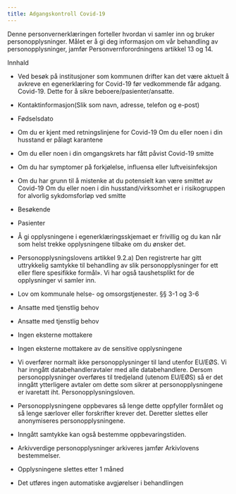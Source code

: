 ```yaml
---
title: Adgangskontroll Covid-19
---
```



  

Denne personvernerklæringen forteller hvordan vi samler inn og bruker personopplysninger. Målet er å gi deg informasjon om vår behandling av personopplysninger, jamfør Personvernforordningens artikkel 13 og 14.

  

Innhald

*   Ved besøk på institusjoner som kommunen drifter kan det være aktuelt å avkreve en egenerklæring for Covid-19 før vedkommende får adgang. Covid-19. Dette for å sikre beboere/pasienter/ansatte.  
    
*   Kontaktinformasjon(Slik som navn, adresse, telefon og e-post)  
    
*   Fødselsdato  
    
*   Om du er kjent med retningslinjene for Covid-19 Om du eller noen i din husstand er pålagt karantene  
    
*   Om du eller noen i din omgangskrets har fått påvist Covid-19 smitte  
    
*   Om du har symptomer på forkjølelse, influensa eller luftveisinfeksjon  
    
*   Om du har grunn til å mistenke at du potensielt kan være smittet av Covid-19 Om du eller noen i din husstand/virksomhet er i risikogruppen for alvorlig sykdomsforløp ved smitte  
    
*   Besøkende  
    
*   Pasienter  
    
*   Å gi opplysningene i egenerklæringsskjemaet er frivillig og du kan når som helst trekke opplysningene tilbake om du ønsker det.  
    
*   Personopplysningslovens artikkel 9.2.a) Den registrerte har gitt uttrykkelig samtykke til behandling av slik personopplysninger for ett eller flere spesifikke formål». Vi har også taushetsplikt for de opplysninger vi samler inn.  
    
*   Lov om kommunale helse- og omsorgstjenester. §§ 3-1 og 3-6  
    
*   Ansatte med tjenstlig behov  
    
*   Ansatte med tjenstlig behov  
    
*   Ingen eksterne mottakere  
    
*   Ingen eksterne mottakere av de sensitive opplysningene  
    
*   Vi overfører normalt ikke personopplysninger til land utenfor EU/EØS. Vi har inngått databehandleravtaler med alle databehandlere. Dersom personopplysninger overføres til tredjeland (utenom EU/EØS) så er det inngått ytterligere avtaler om dette som sikrer at personopplysningene er ivaretatt iht. Personopplysningsloven.  
    
*   Personopplysningene oppbevares så lenge dette oppfyller formålet og så lenge særlover eller forskrifter krever det. Deretter slettes eller anonymiseres personopplysningene.  
    
*   Inngått samtykke kan også bestemme oppbevaringstiden.  
    
*   Arkivverdige personopplysninger arkiveres jamfør Arkivlovens bestemmelser.  
    
*   Opplysningene slettes etter 1 måned  
    
*   Det utføres ingen automatiske avgjørelser i behandlingen